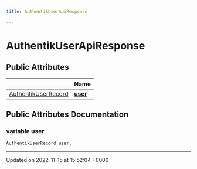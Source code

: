 ```yaml
---
title: AuthentikUserApiResponse

---
```


# AuthentikUserApiResponse





## Public Attributes

|                | Name           |
| -------------- | -------------- |
| [AuthentikUserRecord](/SignallingSystem-doc/vb/Classes/classAuthentikUserRecord/) | **[user](/SignallingSystem-doc/vb/Classes/classAuthentikUserApiResponse/#variable-user)**  |

## Public Attributes Documentation

### variable user

```csharp
AuthentikUserRecord user;
```


-------------------------------

Updated on 2022-11-15 at 15:52:04 +0000